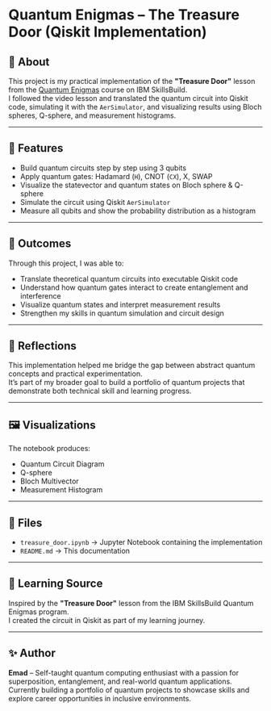 # Quantum Enigmas – The Treasure Door (Qiskit Implementation)

## 📌 About  
This project is my practical implementation of the **"Treasure Door"** lesson from the [Quantum Enigmas](https://skillsbuild.org/) course on IBM SkillsBuild.  
I followed the video lesson and translated the quantum circuit into Qiskit code, simulating it with the `AerSimulator`, and visualizing results using Bloch spheres, Q-sphere, and measurement histograms.

---

## 🚀 Features  
- Build quantum circuits step by step using 3 qubits  
- Apply quantum gates: Hadamard (`H`), CNOT (`CX`), X, SWAP  
- Visualize the statevector and quantum states on Bloch sphere & Q-sphere  
- Simulate the circuit using Qiskit `AerSimulator`  
- Measure all qubits and show the probability distribution as a histogram  

---

## 🌟 Outcomes  
Through this project, I was able to:  
- Translate theoretical quantum circuits into executable Qiskit code  
- Understand how quantum gates interact to create entanglement and interference  
- Visualize quantum states and interpret measurement results  
- Strengthen my skills in quantum simulation and circuit design  

---

## 🧠 Reflections  
This implementation helped me bridge the gap between abstract quantum concepts and practical experimentation.  
It’s part of my broader goal to build a portfolio of quantum projects that demonstrate both technical skill and learning progress.

---

## 🖼️ Visualizations  
The notebook produces:  
- Quantum Circuit Diagram  
- Q-sphere  
- Bloch Multivector  
- Measurement Histogram  

---

## 📂 Files  
- `treasure_door.ipynb` → Jupyter Notebook containing the implementation  
- `README.md` → This documentation  

---

## 📖 Learning Source  
Inspired by the **"Treasure Door"** lesson from the IBM SkillsBuild Quantum Enigmas program.  
I created the circuit in Qiskit as part of my learning journey.

---

## ✨ Author  
**Emad** – Self-taught quantum computing enthusiast with a passion for superposition, entanglement, and real-world quantum applications.  
Currently building a portfolio of quantum projects to showcase skills and explore career opportunities in inclusive environments.

